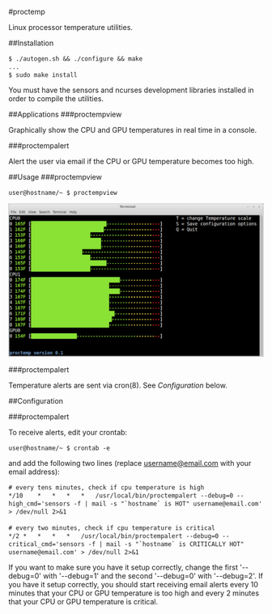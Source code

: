 #proctemp

Linux processor temperature utilities.

##Installation

	$ ./autogen.sh && ./configure && make
	...
	$ sudo make install

You must have the sensors and ncurses development libraries installed in order to compile the utilities.

##Applications
###proctempview

Graphically show the CPU and GPU temperatures in real time in a console.

###proctempalert

Alert the user via email if the CPU or GPU temperature becomes too high.

##Usage
###proctempview

	user@hostname/~ $ proctempview

![proctempview example image](https://github.com/jeffsp/proctemp/raw/master/proctempview_example.png "proctempview example")

###proctempalert

Temperature alerts are sent via cron(8).  See _Configuration_ below.

##Configuration

###proctempalert

To receive alerts, edit your crontab:

	user@hostname/~ $ crontab -e

and add the following two lines (replace username@email.com with your email
address):

	# every tens minutes, check if cpu temperature is high
	*/10	*	*	*	*	/usr/local/bin/proctempalert --debug=0 --high_cmd='sensors -f | mail -s "`hostname` is HOT" username@email.com' > /dev/null 2>&1

	# every two minutes, check if cpu temperature is critical
	*/2	*	*	*	*	/usr/local/bin/proctempalert --debug=0 --critical_cmd='sensors -f | mail -s "`hostname` is CRITICALLY HOT" username@email.com' > /dev/null 2>&1

If you want to make sure you have it setup correctly, change the first
'--debug=0' with '--debug=1' and the second '--debug=0' with '--debug=2'.  If
you have it setup correctly, you should start receiving email alerts every 10
minutes that your CPU or GPU temperature is too high and every 2 minutes that
your CPU or GPU temperature is critical.
